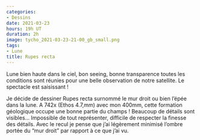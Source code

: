 ```yaml
---
categories:
- Dessins
date: 2021-03-23
hours: 19h UT
duration: 2h
image: tycho_2021-03-23-21-00_gb_small.png
tags:
- Lune
title: Rupes recta
---
```

Lune bien haute dans le ciel, bon seeing, bonne transparence toutes les conditions sont réunies pour une belle observation de notre satellite. Le spectacle est saisissant !

Je décide de dessiner Rupes recta surnommé le mur droit ou bien l’épée dans la lune. A 742x (Ethos 4.7,mm) avec mon 400mm, cette formation géologique occupe une bonne partie du champs ! Beaucoup de détails sont visibles… Impossible de tout représenter, difficile de respecter la finesse des détails. Avec le recul je pense que j’ai légèrement minimisé l’ombre portée du “mur droit” par rapport à ce que j’ai vu.  